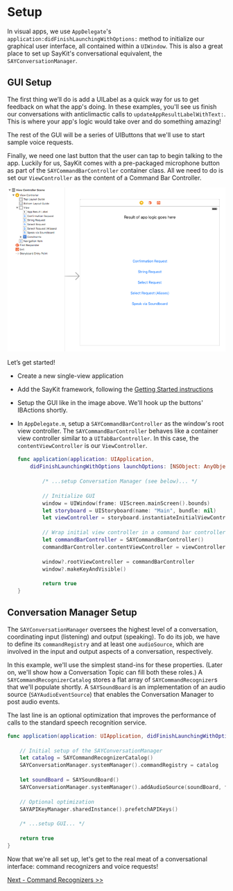 # Setup
In visual apps, we use `AppDelegate`'s `application:didFinishLaunchingWithOptions:` method to initialize our graphical user interface, all contained within a `UIWindow`. This is also a great place to set up SayKit's conversational equivalent, the `SAYConversationManager`.

## GUI Setup

The first thing we’ll do is add a UILabel as a quick way for us to get feedback on what the app's doing. In these examples, you'll see us finish our conversations with anticlimactic calls to `updateAppResultLabelWithText:`. This is where your app's logic would take over and do something amazing!

The rest of the GUI will be a series of UIButtons that we'll use to start sample voice requests.

Finally, we need one last button that the user can tap to begin talking to the app. Luckily for us, SayKit comes with a pre-packaged microphone button as part of the `SAYCommandBarController` container class. All we need to do is set our `ViewController` as the content of a Command Bar Controller.

![Storyboard setup](./assets/storyboard-setup.png)

Let’s get started!

- Create a new single-view application
- Add the SayKit framework, following the [Getting Started instructions](#)
- Setup the GUI like in the image above. We'll hook up the buttons' IBActions shortly.
- In `AppDelegate.m`, setup a `SAYCommandBarController` as the window's root view controller. The `SAYCommandBarController` behaves like a container view controller similar to a `UITabBarController`. In this case, the `contentViewController` is our `ViewController`.

    ```swift
    func application(application: UIApplication, 
        didFinishLaunchingWithOptions launchOptions: [NSObject: AnyObject]?) -> Bool {
        
            /* ...setup Conversation Manager (see below)... */

            // Initialize GUI
            window = UIWindow(frame: UIScreen.mainScreen().bounds)
            let storyboard = UIStoryboard(name: "Main", bundle: nil)
            let viewController = storyboard.instantiateInitialViewController()
            
            // Wrap initial view controller in a command bar controller
            let commandBarController = SAYCommandBarController()
            commandBarController.contentViewController = viewController
            
            window?.rootViewController = commandBarController
            window?.makeKeyAndVisible()

            return true
    }
    ```

## Conversation Manager Setup

The `SAYConversationManager` oversees the highest level of a conversation, coordinating input (listening) and output (speaking). To do its job, we have to define its `commandRegistry` and at least one `audioSource`, which are involved in the input and output aspects of a conversation, respectively.

In this example, we'll use the simplest stand-ins for these properties. (Later on, we'll show how a Conversation Topic can fill both these roles.) A `SAYCommandRecognizerCatalog` stores a flat array of `SAYCommandRecognizer`s that we'll populate shortly. A `SAYSoundBoard` is an implementation of an audio source (`SAYAudioEventSource`) that enables the Conversation Manager to post audio events.

The last line is an optional optimization that improves the performance of calls to the standard speech recognition service.

```swift
func application(application: UIApplication, didFinishLaunchingWithOptions launchOptions: [NSObject: AnyObject]?) -> Bool {
    
    // Initial setup of the SAYConversationManager
    let catalog = SAYCommandRecognizerCatalog()
    SAYConversationManager.systemManager().commandRegistry = catalog
    
    let soundBoard = SAYSoundBoard()
    SAYConversationManager.systemManager().addAudioSource(soundBoard, forTrack:SAYAudioTrackMainIdentifier)
    
    // Optional optimization
    SAYAPIKeyManager.sharedInstance().prefetchAPIKeys()
    
    /* ...setup GUI... */

    return true
}
```

Now that we're all set up, let's get to the real meat of a conversational interface: command recognizers and voice requests!

[Next - Command Recognizers >>](./02-command-recognizers.md)